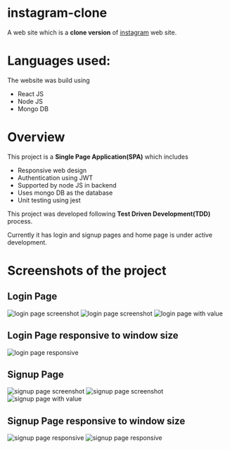 # instagram-clone
A web site which is a **clone version** of [instagram](https://www.instagram.com/) web site.
# Languages used:
The website was build using 
- React JS
- Node JS
- Mongo DB

# Overview
This project is a **Single Page Application(SPA)** which includes
- Responsive web design
- Authentication using JWT
- Supported by node JS in backend 
- Uses mongo DB as the database
- Unit testing using jest

This project was developed following **Test Driven Development(TDD)** process.

Currently it has login and signup pages and home page is under active development.
# Screenshots of the project
## Login Page
![login page screenshot](https://github.com/BalasubramanianU/instagram-clone/blob/main/project%20images/login%20page.PNG)
![login page screenshot](https://github.com/BalasubramanianU/instagram-clone/blob/main/project%20images/login%20page%202.PNG)
![login page with value](https://github.com/BalasubramanianU/instagram-clone/blob/main/project%20images/login%20page%20with%20value.PNG)
## Login Page responsive to window size
![login page responsive](https://github.com/BalasubramanianU/instagram-clone/blob/main/project%20images/login%20page%20-%20responsive.PNG)
## Signup Page
![signup page screenshot](https://github.com/BalasubramanianU/instagram-clone/blob/main/project%20images/signup%20page.PNG)
![signup page screenshot](https://github.com/BalasubramanianU/instagram-clone/blob/main/project%20images/signup%20page%202.PNG)
![signup page with value](https://github.com/BalasubramanianU/instagram-clone/blob/main/project%20images/signup%20page%20with%20value.PNG)
## Signup Page responsive to window size
![signup page responsive](https://github.com/BalasubramanianU/instagram-clone/blob/main/project%20images/signup%20page%20-%20responsive.PNG)
![signup page responsive](https://github.com/BalasubramanianU/instagram-clone/blob/main/project%20images/signup%20page%202-%20responsive.PNG)

